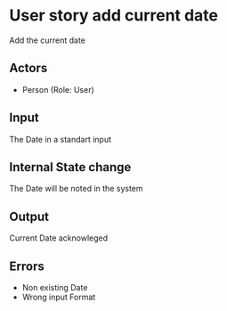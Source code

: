 # User story add current date

Add the current date

## Actors

* Person (Role: User)

## Input

The Date in a standart input

## Internal State change

The Date will be noted in the system

## Output

Current Date acknowleged

## Errors

* Non existing Date
* Wrong input Format
